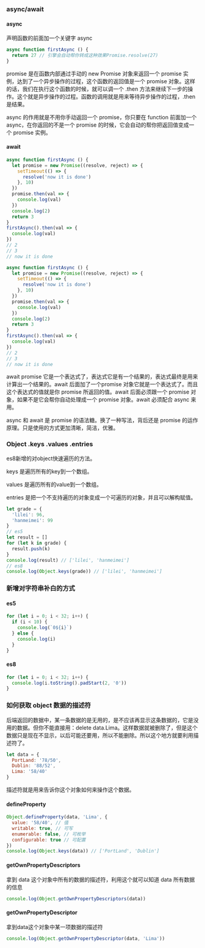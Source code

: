 ### async/await

#### async

声明函数的前面加一个关键字 async

```js
async function firstAsync () {
  return 27 // 引擎会自动帮你转成这种效果Promise.resolve(27)
}
```

promise 是在函数内部通过手动的 new Promise 对象来返回一个 promise 实例，达到了一个异步操作的过程，这个函数的返回值是一个 promise 对象。这样的话，我们在执行这个函数的时候，就可以调一个 .then 方法来继续下一步的操作。这个就是异步操作的过程。函数的调用就是用来等待异步操作的过程，.then 是结果。

async 的作用就是不用你手动返回一个 promise，你只要在 function 前面加一个 async，在你返回的不是一个 promise 的时候，它会自动的帮你把返回值变成一个 promise 实例。

#### await

```js
async function firstAsync () {
  let promise = new Promise((resolve, reject) => {
    setTimeout(() => {
      resolve('now it is done')
    }, 10)
  })
  promise.then(val => {
    console.log(val)
  })
  console.log(2)
  return 3
}
firstAsync().then(val => {
  console.log(val)
})
// 2
// 3
// now it is done
```

```js
async function firstAsync () {
  let promise = new Promise((resolve, reject) => {
    setTimeout(() => {
      resolve('now it is done')
    }, 10)
  })
  promise.then(val => {
    console.log(val)
  })
  console.log(2)
  return 3
}
firstAsync().then(val => {
  console.log(val)
})
// 2
// 3
// now it is done
```

await promise 它是一个表达式了，表达式它是有一个结果的，表达式最终是用来计算出一个结果的。await 后面加了一个promise 对象它就是一个表达式了。而且这个表达式的值就是你 promise 所返回的值。await 后面必须跟一个 promise 对象，如果不是它会帮你自动处理成一个 promise 对象。await 必须配合 async 来用。 

async 和 await 是 promise 的语法糖。换了一种写法，背后还是 promise 的运作原理。只是使用的方式更加清晰，简洁，优雅。

### Object .keys .values .entries

es8新增的对object快速遍历的方法。

keys 是遍历所有的key到一个数组。

values 是遍历所有的value到一个数组。

entries 是把一个不支持遍历的对象变成一个可遍历的对象，并且可以解构赋值。

```js
let grade = {
  'lilei': 96,
  'hanmeimei': 99
}
// es5
let result = []
for (let k in grade) {
  result.push(k)
}
console.log(result) // ['lilei', 'hanmeimei']
// es8
console.log(Object.keys(grade)) // ['lilei', 'hanmeimei']
```

### 新增对字符串补白的方式

#### es5

```js
for (let i = 0; i < 32; i++) {
  if (i < 10) {
    console.log(`0${i}`)
  } else {
    console.log(i)
  }
}
```

#### es8

```js
for (let i = 0; i < 32; i++) {
  console.log(i.toString().padStart(2, '0'))
}
```

### 如何获取 object 数据的描述符

后端返回的数据中，某一条数据的是无用的，是不应该再显示这条数据的，它是没用的数据。但你不能直接用：delete data.Lima。这样数据就被删除了，但是这个数据只是现在不显示，以后可能还要用，所以不能删除。所以这个地方就要利用描述符了。

```js
let data = {
  PortLand: '78/50',
  Dublin: '88/52',
  Lima: '58/40'
}
```

描述符就是用来告诉你这个对象如何来操作这个数据。

#### defineProperty

```js
Object.defineProperty(data, 'Lima', {
  value: '58/40', // 值
  writable: true, // 可写
  enumerable: false, // 可枚举
  configurable: true // 可配置
})
console.log(Object.keys(data)) // ['PortLand', 'Dublin']
```

#### getOwnPropertyDescriptors

拿到 data 这个对象中所有的数据的描述符，利用这个就可以知道 data 所有数据的信息

```js
console.log(Object.getOwnPropertyDescriptors(data))
```

#### getOwnPropertyDescriptor

拿到data这个对象中某一项数据的描述符

```js
console.log(Object.getOwnPropertyDescriptor(data, 'Lima'))
```